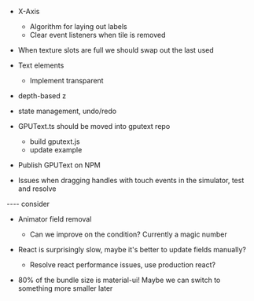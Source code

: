 - X-Axis
    - Algorithm for laying out labels
    - Clear event listeners when tile is removed

- When texture slots are full we should swap out the last used
- Text elements
    - Implement transparent
- depth-based z

- state management, undo/redo

- GPUText.ts should be moved into gputext repo
    - build gputext.js
    - update example
- Publish GPUText on NPM

- Issues when dragging handles with touch events in the simulator, test and resolve


---- consider

- Animator field removal
    - Can we improve on the condition? Currently a magic number

- React is surprisingly slow, maybe it's better to update fields manually?
    - Resolve react performance issues, use production react?
- 80% of the bundle size is material-ui! Maybe we can switch to something more smaller later
